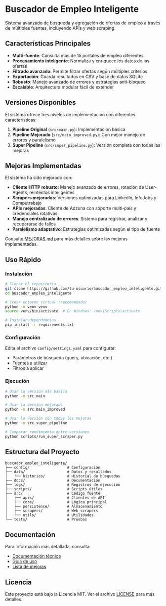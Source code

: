 # Buscador de Empleo Inteligente

Sistema avanzado de búsqueda y agregación de ofertas de empleo a través de múltiples fuentes, incluyendo APIs y web scraping.

## Características Principales

- **Multi-fuente**: Consulta más de 15 portales de empleo diferentes
- **Procesamiento inteligente**: Normaliza y enriquece los datos de las ofertas
- **Filtrado avanzado**: Permite filtrar ofertas según múltiples criterios 
- **Exportación**: Guarda resultados en CSV y base de datos SQLite
- **Robusto**: Manejo avanzado de errores y estrategias anti-bloqueo
- **Escalable**: Arquitectura modular fácil de extender

## Versiones Disponibles

El sistema ofrece tres niveles de implementación con diferentes características:

1. **Pipeline Original** (`src/main.py`): Implementación básica
2. **Pipeline Mejorado** (`src/main_improved.py`): Con mejor manejo de errores y paralelismo
3. **Super Pipeline** (`src/super_pipeline.py`): Versión completa con todas las mejoras

## Mejoras Implementadas

El sistema ha sido mejorado con:

- **Cliente HTTP robusto**: Manejo avanzado de errores, rotación de User-Agents, reintentos inteligentes
- **Scrapers mejorados**: Versiones optimizadas para LinkedIn, InfoJobs y Computrabajo
- **APIs mejoradas**: Cliente de Adzuna con soporte multi-país y credenciales rotativas
- **Manejo centralizado de errores**: Sistema para registrar, analizar y recuperarse de fallos
- **Paralelismo adaptativo**: Estrategias optimizadas según el tipo de fuente

Consulta [MEJORAS.md](MEJORAS.md) para más detalles sobre las mejoras implementadas.

## Uso Rápido

### Instalación

```bash
# Clonar el repositorio
git clone https://github.com/tu-usuario/buscador_empleo_inteligente.git
cd buscador_empleo_inteligente

# Crear entorno virtual (recomendado)
python -m venv venv
source venv/bin/activate  # En Windows: venv\Scripts\activate

# Instalar dependencias
pip install -r requirements.txt
```

### Configuración

Edita el archivo `config/settings.yaml` para configurar:
- Parámetros de búsqueda (query, ubicación, etc.)
- Fuentes a utilizar
- Filtros a aplicar

### Ejecución

```bash
# Usar la versión más básica
python -m src.main

# Usar la versión mejorada
python -m src.main_improved

# Usar la versión con todas las mejoras
python -m src.super_pipeline

# Comparar rendimiento entre versiones
python scripts/run_super_scraper.py
```

## Estructura del Proyecto

```
buscador_empleo_inteligente/
├── config/                 # Configuración
├── data/                   # Datos y resultados
│   └── historico/          # Historial de búsquedas
├── docs/                   # Documentación
├── logs/                   # Registros de ejecución
├── scripts/                # Scripts útiles
├── src/                    # Código fuente
│   ├── apis/               # Clientes de API
│   ├── core/               # Lógica principal
│   ├── persistence/        # Almacenamiento
│   ├── scrapers/           # Web scrapers
│   └── utils/              # Utilidades
└── tests/                  # Pruebas
```

## Documentación

Para información más detallada, consulta:
- [Documentación técnica](docs/README_TECNICO.md)
- [Guía de uso](docs/USO.md)
- [Lista de mejoras](MEJORAS.md)

## Licencia

Este proyecto está bajo la Licencia MIT. Ver el archivo [LICENSE](LICENSE) para más detalles.
